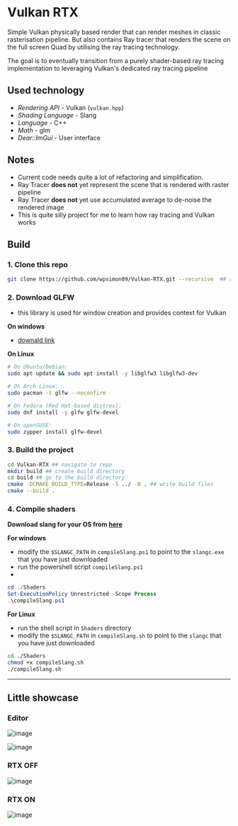 # Vulkan RTX

Simple Vulkan physically based render that can render meshes in classic rasterisation pipeline. But also contains Ray tracer that renders the scene on the full screen Quad by utilising the 
ray tracing technology. 

The goal is to eventually transition from a purely shader-based ray tracing implementation to leveraging Vulkan's dedicated ray tracing pipeline


## Used technology

- _Rendering API_ - Vulkan (`vulkan.hpp`)
- _Shading Language_ - Slang
- _Language_ - C++
- _Math_ - glm  
- _Dear::ImGui_ - User interface

## Notes

- Current code needs quite a lot of refactoring and simplification.
- Ray Tracer **does not** yet represent the scene that is rendered with raster pipeline
- Ray Tracer **does not** yet use accumulated average to de-noise the rendered image
- This is quite silly project for me to learn how ray tracing and Vulkan works

## Build

### 1. Clone this repo

```sh
git clone https://github.com/wpsimon09/Vulkan-RTX.git --recursive  ## recursive has to be there 
```

### 2. Download GLFW

- this library is used for window creation and provides context for Vulkan

**On windows**
- [downald link](https://www.glfw.org/)

**On Linux**
     
```sh
# On Ubuntu/Debian:
sudo apt update && sudo apt install -y libglfw3 libglfw3-dev

# On Arch Linux:
sudo pacman -S glfw --noconfirm

# On Fedora (Red Hat-based distros):
sudo dnf install -y glfw glfw-devel

# On openSUSE:
sudo zypper install glfw-devel

```

### 3. Build the project

```sh
cd Vulkan-RTX ## navigate to repo
mkdir build ## create build directory
cd build ## go to the build directory
cmake -DCMAKE_BUILD_TYPE=Release -S ../ -B . ## write build files
cmake --build .
```

### 4. Compile shaders

**Download slang for your OS from [here](https://github.com/shader-slang/slang/releases)**

**For windows**

- modify the `$SLANGC_PATH` in `compileSlang.ps1` to point to the `slangc.exe` that you have just downloaded 
- run the powershell script `compileSlang.ps1`
- 
```powershell
cd ./Shaders
Set-ExecutionPolicy Unrestricted -Scope Process
.\compileSlang.ps1
```

**For Linux**

- run the shell script in `Shaders` directory
- modify the `$SLANGC_PATH` in `compileSlang.sh` to point to the `slangc` that you have just downloaded

```sh
cd ./Shaders
chmod +x compileSlang.sh
./compileSlang.sh
```
---

## Little showcase

### Editor

![image](https://github.com/user-attachments/assets/69a1ac89-3466-49b0-b9ef-e5a453318cb1)


![image](https://github.com/user-attachments/assets/ff37dbea-127f-4f9f-8afd-b887e46abaf5)




### RTX OFF
![image](https://github.com/user-attachments/assets/217f5722-8050-405f-aa7c-cb540129c5a7)


### RTX ON
![image](https://github.com/user-attachments/assets/82947f57-1f2e-4615-96e6-388133e085ae)


